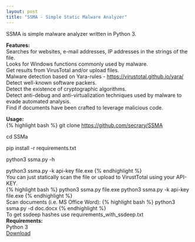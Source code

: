 ```yaml
---
layout: post
title: "SSMA - Simple Static Malware Analyzer"
---
```


SSMA is simple malware analyzer written in Python 3. <br>

**Features:** <br>
Searches for websites, e-mail addresses, IP addresses in the strings of the file.  <br>
Looks for Windows functions commonly used by malware.  <br>
Get results from VirusTotal and/or upload files.  <br>
Malware detection based on Yara-rules - https://virustotal.github.io/yara/  <br>
Detect well-known software packers.  <br>
Detect the existence of cryptographic algorithms.  <br>
Detect anti-debug and anti-virtualization techniques used by malware to evade automated analysis.  <br>
Find if documents have been crafted to leverage malicious code.  <br>


**Usage:**  <br>
{% highlight bash %}
git clone https://github.com/secrary/SSMA

cd SSMa

pip install -r requirements.txt

python3 ssma.py -h

python3 ssma.py -k api-key file.exe
{% endhighlight %}
 <br>
You can just statically scan the file or upload to VirustTotal using your API-KEY.  <br>
{% highlight bash %}
python3 ssma.py file.exe
python3 ssma.py -k api-key file.exe
{% endhighlight %}
<br>
Scan documents (i.e. MS Office Word): 
{% highlight bash %}
python3 ssma.py -d doc.docx
{% endhighlight %}
<br>
To get ssdeep hashes use requirements_with_ssdeep.txt <br>
**Requirements:**<br>
Python 3<br>
[Download](https://github.com/secrary/SSMA)
